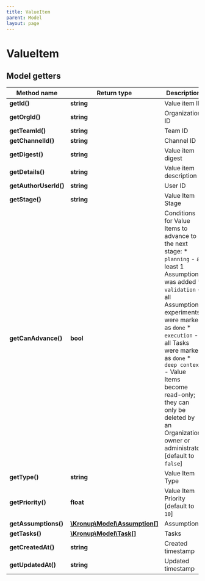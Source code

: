 ```yaml
---
title: ValueItem
parent: Model
layout: page
---
```


# ValueItem

## Model getters

Method name | Return type | Description
------------ | ------------- | -------------
**getId()** | **string** | Value item ID
**getOrgId()** | **string** | Organization ID
**getTeamId()** | **string** | Team ID
**getChannelId()** | **string** | Channel ID
**getDigest()** | **string** | Value item digest
**getDetails()** | **string** | Value item description
**getAuthorUserId()** | **string** | User ID
**getStage()** | **string** | Value Item Stage
**getCanAdvance()** | **bool** | Conditions for Value Items to advance to the next stage:    * `planning` - at least 1 Assumption was added   * `validation` - all Assumption experiments were marked as `done`   * `execution` - all Tasks were marked as `done`   * `deep context` - Value Items become read-only; they can only be deleted by an Organization owner or administrator [default to `false`]
**getType()** | **string** | Value Item Type
**getPriority()** | **float** | Value Item Priority [default to `10`]
**getAssumptions()** | [**\Kronup\Model\Assumption[]**](../Assumption) | Assumptions
**getTasks()** | [**\Kronup\Model\Task[]**](../Task) | Tasks
**getCreatedAt()** | **string** | Created timestamp
**getUpdatedAt()** | **string** | Updated timestamp

